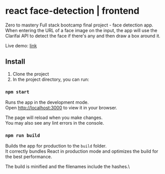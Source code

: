 # react face-detection | frontend
Zero to mastery Full stack bootcamp final project - face detection app.
When entering the URL of a face image on the input, the app will use the Clarifai API to detect the face if there's any and then draw a box around it. 

Live demo: [link](https://face-detection-front.herokuapp.com/)

## Install

1. Clone the project
2. In the project directory, you can run:

### `npm start`

Runs the app in the development mode.\
Open [http://localhost:3000](http://localhost:3000) to view it in your browser.

The page will reload when you make changes.\
You may also see any lint errors in the console.

### `npm run build`

Builds the app for production to the `build` folder.\
It correctly bundles React in production mode and optimizes the build for the best performance.

The build is minified and the filenames include the hashes.\
